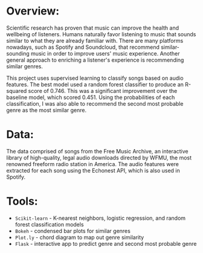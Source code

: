 # Overview:

Scientific research has proven that music can improve the health and wellbeing of listeners. Humans naturally favor
listening to music that sounds similar to what they are already familiar with. There are many platforms nowadays, such as
Spotify and Soundcloud, that recommend similar-sounding music in order to improve users' music experience. Another general 
approach to enriching a listener's experience is recommending similar genres.

This project uses supervised learning to classify songs based on audio features. The best model used a random forest classifier
to produce an R-squared score of 0.746. This was a significant improvement over the baseline model, which scored 0.451.
Using the probabilities of each classification, I was also able to recommend the second most probable genre as the most 
similar genre.

# Data:

The data comprised of songs from the Free Music Archive, an interactive library of high-quality, legal audio downloads
directed by WFMU, the most renowned freeform radio station in America. The audio features were extracted for each song
using the Echonest API, which is also used in Spotify.

# Tools:

- `Scikit-learn` - K-nearest neighbors, logistic regression, and random forest classification models
- `Bokeh` - condensed bar plots for similar genres
- `Plot.ly` - chord diagram to map out genre similarity
- `Flask` - interactive app to predict genre and second most probable genre
